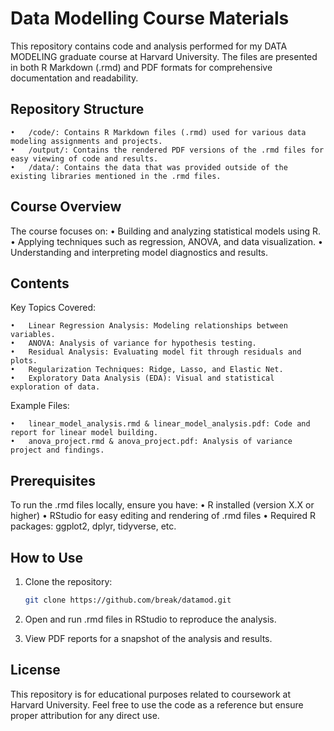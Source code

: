 # Data Modelling Course Materials 

This repository contains code and analysis performed for my DATA MODELING graduate course at Harvard University. The files are presented in both R Markdown (.rmd) and PDF formats for comprehensive documentation and readability.

## Repository Structure

	•	/code/: Contains R Markdown files (.rmd) used for various data modeling assignments and projects.
	•	/output/: Contains the rendered PDF versions of the .rmd files for easy viewing of code and results.
 	•	/data/: Contains the data that was provided outside of the existing libraries mentioned in the .rmd files.

## Course Overview

The course focuses on:
	•	Building and analyzing statistical models using R.
	•	Applying techniques such as regression, ANOVA, and data visualization.
	•	Understanding and interpreting model diagnostics and results.

## Contents

Key Topics Covered:

	•	Linear Regression Analysis: Modeling relationships between variables.
	•	ANOVA: Analysis of variance for hypothesis testing.
	•	Residual Analysis: Evaluating model fit through residuals and plots.
	•	Regularization Techniques: Ridge, Lasso, and Elastic Net.
	•	Exploratory Data Analysis (EDA): Visual and statistical exploration of data.

Example Files:

	•	linear_model_analysis.rmd & linear_model_analysis.pdf: Code and report for linear model building.
	•	anova_project.rmd & anova_project.pdf: Analysis of variance project and findings.

## Prerequisites

To run the .rmd files locally, ensure you have:
	•	R installed (version X.X or higher)
	•	RStudio for easy editing and rendering of .rmd files
	•	Required R packages: ggplot2, dplyr, tidyverse, etc.

## How to Use

1. Clone the repository:
   ```bash 
   git clone https://github.com/break/datamod.git
2.	Open and run .rmd files in RStudio to reproduce the analysis.

3.	View PDF reports for a snapshot of the analysis and results.

## License

This repository is for educational purposes related to coursework at Harvard University. Feel free to use the code as a reference but ensure proper attribution for any direct use.

